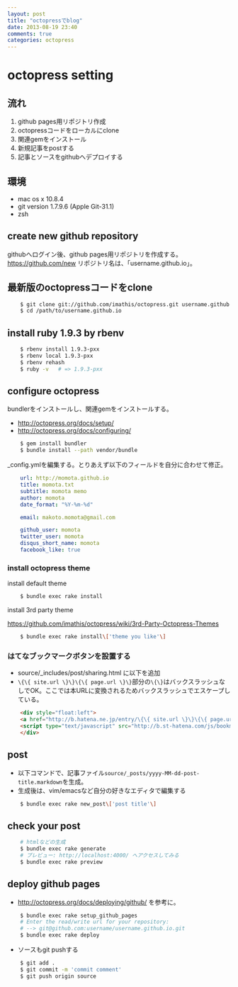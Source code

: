 ```yaml
---
layout: post
title: "octopressでblog"
date: 2013-08-19 23:40
comments: true
categories: octopress
---
```

octopress setting
=================
## 流れ
1. github pages用リポジトリ作成
2. octopressコードをローカルにclone
3. 関連gemをインストール
4. 新規記事をpostする
5. 記事とソースをgithubへデプロイする


## 環境
* mac os x 10.8.4
* git version 1.7.9.6 (Apple Git-31.1)
* zsh


## create new github repository
githubへログイン後、github pages用リポジトリを作成する。https://github.com/new
リポジトリ名は、「username.github.io」。


## 最新版のoctopressコードをclone

```sh
    $ git clone git://github.com/imathis/octopress.git username.github.io
    $ cd /path/to/username.github.io
```


## install ruby 1.9.3 by rbenv

```sh
    $ rbenv install 1.9.3-pxx
    $ rbenv local 1.9.3-pxx
    $ rbenv rehash
    $ ruby -v	# => 1.9.3-pxx
```



## configure octopress
bundlerをインストールし、関連gemをインストールする。
* http://octopress.org/docs/setup/
* http://octopress.org/docs/configuring/


```sh
    $ gem install bundler
    $ bundle install --path vendor/bundle
```

_config.ymlを編集する。とりあえず以下のフィールドを自分に合わせて修正。

```yaml
    url: http://momota.github.io
    title: momota.txt
    subtitle: momota memo
    author: momota
    date_format: "%Y-%m-%d"

    email: makoto.momota@gmail.com

    github_user: momota
    twitter_user: momota
    disqus_short_name: momota
    facebook_like: true
```


### install octopress theme

install default theme

```sh
    $ bundle exec rake install
```

install 3rd party theme

https://github.com/imathis/octopress/wiki/3rd-Party-Octopress-Themes

```sh
    $ bundle exec rake install\['theme you like'\]
```


### はてなブックマークボタンを設置する
* source/_includes/post/sharing.html に以下を追加
* `\{\{ site.url \}\}\{\{ page.url \}\}`部分の`\{\}`はバックスラッシュなしでOK。ここでは本URLに変換されるためバックスラッシュでエスケープしている。

```html
    <div style="float:left">
    <a href="http://b.hatena.ne.jp/entry/\{\{ site.url \}\}\{\{ page.url \}\}" class="hatena-bookmark-button" data-hatena-bookmark-layout="standard" title="このエントリーをはてなブックマークに追加"><img src="http://b.st-hatena.com/images/entry-button/button-only.gif" alt="このエントリーをはてなブックマークに追加" width="20" height="20" style="border: none;" /></a>
    <script type="text/javascript" src="http://b.st-hatena.com/js/bookmark_button.js" charset="utf-8" async="async"></script>
    </div>
```


## post

* 以下コマンドで、記事ファイル`source/_posts/yyyy-MM-dd-post-title.markdown`を生成。
* 生成後は、vim/emacsなど自分の好きなエディタで編集する

```sh
    $ bundle exec rake new_post\['post title'\]
```

## check your post

```sh
    # htmlなどの生成
    $ bundle exec rake generate
    # プレビュー: http://localhost:4000/ へアクセスしてみる
    $ bundle exec rake preview
```


## deploy github pages
* http://octopress.org/docs/deploying/github/ を参考に。

```sh
    $ bundle exec rake setup_github_pages
    # Enter the read/write url for your repository:
    # --> git@github.com:username/username.github.io.git
    $ bundle exec rake deploy
```

* ソースもgit pushする

```sh
    $ git add .
    $ git commit -m 'commit comment'
    $ git push origin source
```

